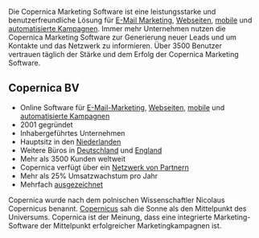 Die Copernica Marketing Software ist eine leistungsstarke und
benutzerfreundliche Lösung für [E-Mail
Marketing](./emailings.md),
[Webseiten](http://www.copernica.com/de/funktionen/webseiten "Webseiten"),
[mobile](http://www.copernica.com/de/funktionen/handy "Mobile") und
[automatisierte
Kampagnen](./automate-your-campaigns.md "automatisierte Kampagnen").
Immer mehr Unternehmen nutzen die Copernica Marketing Software zur
Generierung neuer Leads und um Kontakte und das Netzwerk zu informieren.
Über 3500 Benutzer vertrauen täglich der Stärke und dem Erfolg der
Copernica Marketing Software.

Copernica BV
------------

-   Online Software für
    [E-Mail-Marketing](./emailings.md "E-Mail Marketing"),
    [Webseiten](http://www.copernica.com/de/funktionen/webseiten "Webseiten"),
    [mobile](http://www.copernica.com/de/funktionen/handy "Mobilen") und
    [automatisierte
    Kampagnen](./emailings.md/automatisieren-sie-ihre-kampagnen "automatisierte Kampagnen")
-   2001 gegründet
-   Inhabergeführtes Unternehmen
-   Hauptsitz in den
    [Niederlanden](http://www.copernica.com/nl/over-ons/neem-contact-met-ons-op "Copernica BV The Netherlands contact information")
-   Weitere Büros in
    [Deutschland](http://www.copernica.com/de/uber-uns/kontaktieren-sie-uns "Copernica Deutschland GmbH contact information")
    und
    [England](http://www.copernica.com/en/about-us/contact-us "Copernica UK contact information")
-   Mehr als 3500 Kunden weltweit
-   Copernica verfügt über ein [Netzwerk von
    Partnern](http://www.copernica.com/de/support/finden-sie-einen-partner "Partnern")
-   Mehr als 25% Umsatzwachstum pro Jahr
-   Mehrfach
    [ausgezeichnet](http://www.copernica.com/de/uber-uns/auszeichnungen "Awards von Copernica BV")

Copernica wurde nach dem polnischen Wissenschaftler Nicolaus Copernicus
benannt.
[Copernicus](http://www.copernica.com/de/uber-uns/wer-war-copernicus "Copernicus") sah
die Sonne als den Mittelpunkt des Universums. Copernica ist der Meinung,
dass eine integrierte Marketing-Software der Mittelpunkt erfolgreicher
Marketingkampagnen ist.
